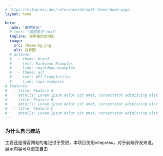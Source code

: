 ```yaml
---
# https://vitepress.dev/reference/default-theme-home-page
layout: home

hero:
  name: '编程笔记'
  # text: "编程笔记-text"
  tagline: 程序猿的血泪史
  image:
    src: /home-bg.png
    alt: 背景图
  # actions:
  #   - theme: brand
  #     text: Markdown Examples
  #     link: /markdown-examples
  #   - theme: alt
  #     text: API Examples11ee
  #     link: /api-examples
# features:
#   - title: Feature A
#     details: Lorem ipsum dolor sit amet, consectetur adipiscing elit
#   - title: Feature B
#     details: Lorem ipsum dolor sit amet, consectetur adipiscing elit
#   - title: Feature C
#     details: Lorem ipsum dolor sit amet, consectetur adipiscing elit
---
```


### 为什么自己建站
主要还是博客网站的笔记过于受限，本项目使用vitepress，对于前端开发来说，展示内容可以更加自由
